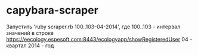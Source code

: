 capybara-scraper
================

Запустить 'ruby scraper.rb 100..103-04-2014',
где 100..103 - интервал значений в строке https://eecology.espesoft.com:8443/ecologyapp/showRegisteredUser
04 - квартал
2014 - год
